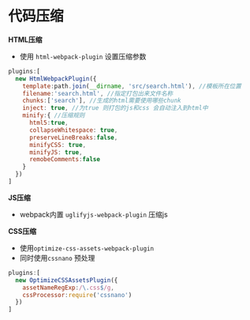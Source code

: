 # 代码压缩

**HTML压缩**
- 使用 `html-webpack-plugin` 设置压缩参数
```javascript
plugins:[
  new HtmlWebpackPlugin({
    template:path.join(__dirname, 'src/search.html'), //模板所在位置
    filename:'search.html', //指定打包出来文件名称
    chunks:['search'], //生成的html需要使用哪些chunk
    inject: true, //为true 则打包的js和css 会自动注入到html中
    minify:{ //压缩规则
      html5:true,
      collapseWhitespace: true,
      preserveLineBreaks:false,
      minifyCSS: true,
      minifyJS: true,
      remobeComments:false
    }
  })
]
```


**JS压缩**
- webpack内置 `uglifyjs-webpack-plugin` 压缩js

**CSS压缩**
- 使用`optimize-css-assets-webpack-plugin`
- 同时使用`cssnano` 预处理
```javascript
plugins:[
  new OptimizeCSSAssetsPlugin({
    assetNameRegExp:/\.css$/g,
    cssProcessor:require('cssnano')
  })
]
```